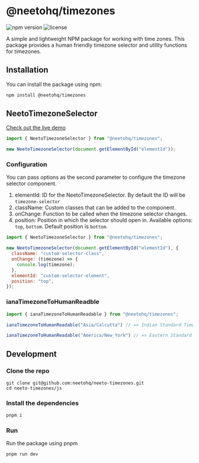 # @neetohq/timezones

![npm version](https://img.shields.io/npm/v/@neetohq/timezones.svg) ![license](https://img.shields.io/npm/l/@neetohq/timezones.svg)

A simple and lightweight NPM package for working with time zones. This package provides a human friendly timezone selector and utility functions for timezones.


## Installation

You can install the package using npm:

```bash
npm install @neetohq/timezones
```


## NeetoTimezoneSelector

[Check out the live demo](https://codepen.io/Jijin-Haridas/full/wvQbeOr)
```js
import { NeetoTimezoneSelector } from "@neetohq/timezones";

new NeetoTimezoneSelector(document.getElementById("elementId"));
```

### Configuration
You can pass options as the second parameter to configure the timezone selector component.

1. elementId: ID for the NeetoTimezoneSelector. By default the ID will be `timezone-selector`
2. className: Custom classes that can be added to the component.
3. onChange: Function to be called when the timezone selector changes.
4. position: Position in which the selector should open in. Available options: `top`, `bottom`. Default position is `bottom`.

```js
import { NeetoTimezoneSelector } from "@neetohq/timezones";

new NeetoTimezoneSelector(document.getElementById("elementId"), {
  className: "custom-selector-class",
  onChange: (timezone) => {
    console.log(timezone);
  },
  elementId: "custom-selector-element",
  position: "top",
});
```

### ianaTimezoneToHumanReadble
```js
import { ianaTimezoneToHumanReadable } from "@neetohq/timezones";

ianaTimezoneToHumanReadable("Asia/Calcutta") // => Indian Standard Time

ianaTimezoneToHumanReadable("America/New_York") // => Eastern Standard Time
```

## Development

### Clone the repo
```
git clone git@github.com:neetohq/neeto-timezones.git
cd neeto-timezones/js
```

### Install the dependencies
```bash
pnpm i
```

### Run
Run the package using pnpm
```bash
pnpm run dev
```
